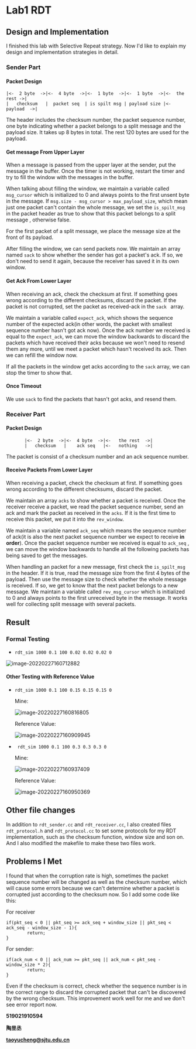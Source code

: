# Lab1 RDT

## Design and Implementation

I finished this lab with Selective Repeat strategy. Now I'd like to explain my design and implementation strategies in detail.

### Sender Part

#### Packet Design

```
|<-  2 byte  ->|<-  4 byte  ->|<-  1 byte  ->|<-  1 byte  ->|<-  the rest ->|
|   checksum   |  packet seq  | is spilt msg | payload size |<-  payload  ->|
```

The header includes the checksum number, the packet sequence number, one byte indicating whether a packet belongs to a split message and the payload size. It takes up 8 bytes in total. The rest 120 bytes are used for the payload.



#### Get message From Upper Layer

When a message is passed from the upper layer at the sender, put the message in the buffer. Once the timer is not working, restart the timer and try to fill the window with the messages in the buffer.

When talking about filling the window, we maintain a variable called `msg_cursor` which is initialized to 0 and always points to the first unsent byte in the message. If `msg.size - msg_cursor > max_payload_size`, which mean just one packet can't contain the whole message, we set the `is_spilt_msg` in the packet header as true to show that this packet belongs to a split message , otherwise false.

For the first packet of a split message, we place the message size at the front of its payload.

After filling the window, we can send packets now. We maintain an array named `sack` to show whether the sender has got a packet's ack. If so, we don't need to send it again, because the receiver has saved it in its own window.



#### Get Ack From Lower Layer

When receiving an ack, check the checksum at first. If something goes wrong according to the different checksums, discard the packet. If the packet is not corrupted, set the packet as received-ack in the `sack ` array.

We maintain a variable called `expect_ack`, which shows the sequence number of the expected ack(in other words, the packet with smallest sequence number hasn't got ack now). Once the ack number we received is equal to the `expect_ack`, we can move the window backwards to discard the packets which have received their acks because we won't need to resend them any more, until we meet a packet which hasn't received its ack. Then we can refill the window now.

If all the packets in the window get acks according to the `sack` array, we can stop the timer to show that.



#### Once Timeout

We use `sack` to find the packets that hasn't got acks, and resend them.



### Receiver Part

#### Packet Design

```
       |<-  2 byte  ->|<-  4 byte  ->|<-   the rest  ->|
       |   checksum   |    ack seq   |<-   nothing   ->|
```

The packet is consist of a checksum number and an ack sequence number.



#### Receive Packets From Lower Layer

When receiving a packet, check the checksum at first. If something goes wrong according to the different checksums, discard the packet.  

We maintain an array `acks` to show whether a packet is received. Once the receiver receive a packet, we read the packet sequence number, send an ack and mark the packet as received in the `acks`. If it is the first time to receive this packet, we put it into the `rev_window`.

We maintain a variable named `ack_seq` which means the sequence number of ack(it is also the next packet sequence number we expect to receive **in order**). Once the packet sequence number we received is equal to `ack_seq` , we can move the window backwards to handle all the following packets has being saved to get the messages.

When handling an packet for a new message, first check the `is_spilt_msg` in the header. If it is true, read the message size from the first 4 bytes of the payload. Then use the message size to check whether the whole message is received. If so, we get to know that the next packet belongs to a new message. We maintain a variable called `rev_msg_cursor` which is initialized to 0 and always points to the first unreceived byte in the message. It works well for collecting split message with several packets.



## Result

### Formal Testing

- `rdt_sim 1000 0.1 100 0.02 0.02 0.02 0`

![image-20220227160712882](E:\我的文件\云操作系统设计与实践\lab\rdt\lab1_doc.assets\image-20220227160712882.png)



#### Other Testing with Reference Value

- `rdt_sim 1000 0.1 100 0.15 0.15 0.15 0`

  Mine:

  ![image-20220227160816805](E:\我的文件\云操作系统设计与实践\lab\rdt\lab1_doc.assets\image-20220227160816805.png)

  Reference Value:

  ![image-20220227160909945](E:\我的文件\云操作系统设计与实践\lab\rdt\lab1_doc.assets\image-20220227160909945.png)

- ` rdt_sim 1000 0.1 100 0.3 0.3 0.3 0`

  Mine:

  ![image-20220227160937409](E:\我的文件\云操作系统设计与实践\lab\rdt\lab1_doc.assets\image-20220227160937409.png)

  Reference Value:

  ![image-20220227160950369](E:\我的文件\云操作系统设计与实践\lab\rdt\lab1_doc.assets\image-20220227160950369.png)



## Other file changes

In addition to  `rdt_sender.cc` and `rdt_receiver.cc`,  I also created files `rdt_protocol.h` and `rdt_protocol.cc` to set some protocols for my RDT implementation, such as the checksum function, window size and son on. And I also modified the makefile to make these two files work.



## Problems I Met

I found that when the corruption rate is high, sometimes the packet sequence number will be changed as well as the checksum number, which will cause some errors because we can't determine whether a packet is corrupted just according to the checksum now. So I add some code like this:

For receiver

```
if(pkt_seq < 0 || pkt_seq >= ack_seq + window_size || pkt_seq < ack_seq - window_size - 1){
        return;
}
```

For sender:

```
if(ack_num < 0 || ack_num >= pkt_seq || ack_num < pkt_seq - window_size * 2){
        return;
}
```

Even if the checksum is correct, check whether the sequence number is in the correct range to discard the corrupted packet that can't be discovered by the wrong checksum. This improvement work well for me and we don't see error report now.



**519021910594**

**陶昱丞**

**taoyucheng@sjtu.edu.cn**